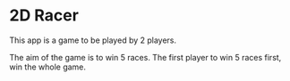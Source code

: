 # 2D Racer

This app is a game to be played by 2 players.

The aim of the game is to win 5 races. The first player to win 5 races first, win the whole game. 
